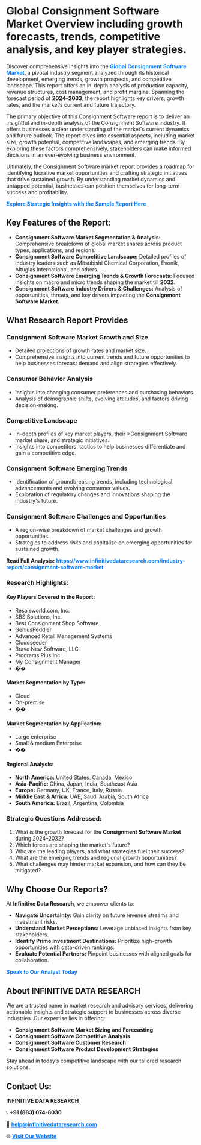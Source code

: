 <h1>Global Consignment Software Market Overview including growth forecasts, trends, competitive analysis, and key player strategies.</h1>
<p>
Discover comprehensive insights into the 
<a href="https://www.infinitivedataresearch.com/industry-report/consignment-software-market" rel="dofollow" style="color: #007BFF; text-decoration: none;"><strong>Global Consignment Software Market</strong></a>, a pivotal industry segment analyzed through its historical development, emerging trends, growth prospects, and competitive landscape. This report offers an in-depth analysis of production capacity, revenue structures, cost management, and profit margins. Spanning the forecast period of <strong>2024–2033</strong>, the report highlights key drivers, growth rates, and the market’s current and future trajectory.
</p>
<p>
The primary objective of this Consignment Software report is to deliver an insightful and in-depth analysis of the Consignment Software industry. It offers businesses a clear understanding of the market's current dynamics and future outlook. The report dives into essential aspects, including market size, growth potential, competitive landscapes, and emerging trends. By exploring these factors comprehensively, stakeholders can make informed decisions in an ever-evolving business environment.
</p>
<p>
Ultimately, the Consignment Software market report provides a roadmap for identifying lucrative market opportunities and crafting strategic initiatives that drive sustained growth. By understanding market dynamics and untapped potential, businesses can position themselves for long-term success and profitability.
</p>
<p>
<a href="https://www.infinitivedataresearch.com/request-sample/reportId=109206" style="color: #007BFF; text-decoration: none;"><strong>Explore Strategic Insights with the Sample Report Here</strong></a>
</p>

<h2>Key Features of the Report:</h2>
<ul>
<li><strong>Consignment Software Market Segmentation & Analysis:</strong> Comprehensive breakdown of global market shares across product types, applications, and regions.</li>
<li><strong>Consignment Software Competitive Landscape:</strong> Detailed profiles of industry leaders such as Mitsubishi Chemical Corporation, Evonik, Altuglas International, and others.</li>
<li><strong>Consignment Software Emerging Trends & Growth Forecasts:</strong> Focused insights on macro and micro trends shaping the market till <strong>2032</strong>.</li>
<li><strong>Consignment Software Industry Drivers & Challenges:</strong> Analysis of opportunities, threats, and key drivers impacting the <strong>Consignment Software Market</strong>.</li>
</ul>

<h2>What Research Report Provides</h2>
<h3>Consignment Software Market Growth and Size</h3>
<ul>
<li>Detailed projections of growth rates and market size.</li>
<li>Comprehensive insights into current trends and future opportunities to help businesses forecast demand and align strategies effectively.</li>
</ul>

<h3>Consumer Behavior Analysis</h3>
<ul>
<li>Insights into changing consumer preferences and purchasing behaviors.</li>
<li>Analysis of demographic shifts, evolving attitudes, and factors driving decision-making.</li>
</ul>

<h3>Competitive Landscape</h3>
<ul>
<li>In-depth profiles of key market players, their >Consignment Software market share, and strategic initiatives.</li>
<li>Insights into competitors' tactics to help businesses differentiate and gain a competitive edge.</li>
</ul>

<h3>Consignment Software Emerging Trends</h3>
<ul>
<li>Identification of groundbreaking trends, including technological advancements and evolving consumer values.</li>
<li>Exploration of regulatory changes and innovations shaping the industry's future.</li>
</ul>

<h3>Consignment Software Challenges and Opportunities</h3>
<ul>
<li>A region-wise breakdown of market challenges and growth opportunities.</li>
<li>Strategies to address risks and capitalize on emerging opportunities for sustained growth.</li>
</ul>
<p><strong>Read Full Analysis:</strong> <a href="https://www.infinitivedataresearch.com/industry-report/consignment-software-market" rel="dofollow" style="color: #007BFF; text-decoration: none;"><strong>https://www.infinitivedataresearch.com/industry-report/consignment-software-market</strong></a></p>
<h3>Research Highlights:</h3>
<h4>Key Players Covered in the Report:</h4>
<ul><li>Resaleworld.com, Inc.</li><li>SBS Solutions, Inc.</li><li>Best Consignment Shop Software</li><li>GeniusPeddler</li><li>Advanced Retail Management Systems</li><li>Cloudseeder</li><li>Brave New Software, LLC</li><li>Programs Plus Inc.</li><li>My Consignment Manager</li><li>��</li></ul>
<h4>Market Segmentation by Type:</h4>
<ul><li>Cloud</li><li>On-premise</li><li>��</li></ul>
<h4>Market Segmentation by Application:</h4>
<ul><li>Large enterprise</li><li>Small &amp; medium Enterprise</li><li>��</li></ul>

<h4>Regional Analysis:</h4>
<ul>
<li><strong>North America:</strong> United States, Canada, Mexico</li>
<li><strong>Asia-Pacific:</strong> China, Japan, India, Southeast Asia</li>
<li><strong>Europe:</strong> Germany, UK, France, Italy, Russia</li>
<li><strong>Middle East & Africa:</strong> UAE, Saudi Arabia, South Africa</li>
<li><strong>South America:</strong> Brazil, Argentina, Colombia</li>
</ul>

<h3>Strategic Questions Addressed:</h3>
<ol>
<li>What is the growth forecast for the <strong>Consignment Software Market</strong> during 2024–2032?</li>
<li>Which forces are shaping the market's future?</li>
<li>Who are the leading players, and what strategies fuel their success?</li>
<li>What are the emerging trends and regional growth opportunities?</li>
<li>What challenges may hinder market expansion, and how can they be mitigated?</li>
</ol>

<h2>Why Choose Our Reports?</h2>
<p>At <strong>Infinitive Data Research</strong>, we empower clients to:</p>
<ul>
<li><strong>Navigate Uncertainty:</strong> Gain clarity on future revenue streams and investment risks.</li>
<li><strong>Understand Market Perceptions:</strong> Leverage unbiased insights from key stakeholders.</li>
<li><strong>Identify Prime Investment Destinations:</strong> Prioritize high-growth opportunities with data-driven rankings.</li>
<li><strong>Evaluate Potential Partners:</strong> Pinpoint businesses with aligned goals for collaboration.</li>
</ul>
<p><a href="https://www.infinitivedataresearch.com/industry-report/consignment-software-market" rel="dofollow" style="color: #007BFF; text-decoration: none;"><strong>Speak to Our Analyst Today</strong></a></p>

<h2>About INFINITIVE DATA RESEARCH</h2>
<p>We are a trusted name in market research and advisory services, delivering actionable insights and strategic support to businesses across diverse industries. Our expertise lies in offering:</p>
<ul>
<li><strong>Consignment Software Market Sizing and Forecasting</strong></li>
<li><strong>Consignment Software Competitive Analysis</strong></li>
<li><strong>Consignment Software Customer Research</strong></li>
<li><strong>Consignment Software Product Development Strategies</strong></li>
</ul>
<p>Stay ahead in today’s competitive landscape with our tailored research solutions.</p>

<h2>Contact Us:</h2>
<p><strong>INFINITIVE DATA RESEARCH</strong></p>
<p>📞 <strong>+91 (883) 074-8030</strong></p>
<p>📧 <strong><a href="mailto:help@infinitivedataresearch.com" style="color: #007BFF;">help@infinitivedataresearch.com</a></strong></p>
<p>🌐 <strong><a href="https://www.infinitivedataresearch.com" rel="dofollow" style="color: #007BFF;">Visit Our Website</a></strong></p>